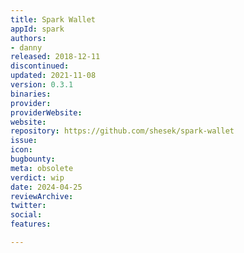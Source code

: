 ```yaml
---
title: Spark Wallet
appId: spark
authors:
- danny
released: 2018-12-11
discontinued: 
updated: 2021-11-08
version: 0.3.1
binaries: 
provider: 
providerWebsite: 
website: 
repository: https://github.com/shesek/spark-wallet
issue: 
icon: 
bugbounty: 
meta: obsolete
verdict: wip
date: 2024-04-25
reviewArchive: 
twitter: 
social: 
features: 

---
```


